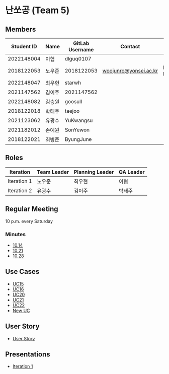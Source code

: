 # 난쏘공 (Team 5)

## Members

| Student ID | Name   | GitLab Username | Contact               | Experience              |
| ---------- | ------ | --------------- | --------------------- | ----------------------- |
| 2022148004 | 이협   | dlguq0107       |                       |                         |
| 2018122053 | 노우준 | 2018122053      | woojunro@yonsei.ac.kr | FE(ReactJS), BE(NodeJS) |
| 2022148047 | 최우현 | starwh          |                       |                         |
| 2021147562 | 김이주 | 2021147562      |                       |                         |
| 2022148082 | 김승원 | goosull         |                       |                         |
| 2018122018 | 박태주 | taejoo          |                       |                         |
| 2021123062 | 유광수 | YuKwangsu       |                       |                         |
| 2021182012 | 손예원 | SonYewon        |                       |                         |
| 2018122021 | 최병준 | ByungJune       |                       |                         |

## Roles

| Iteration   | Team Leader | Planning Leader | QA Leader |
| ----------- | ----------- | --------------- | --------- |
| Iteration 1 | 노우준      | 최우현          | 이협      |
| Iteration 2 | 유광수      | 김이주          | 박태주    |

## Regular Meeting

10 p.m. every Saturday

### Minutes

- [10.14](docs/minutes/minutes_1014.md)
- [10.21](docs/minutes/minutes_1021.md)
- [10.28](docs/minutes/minutes_1028.md)

## Use Cases

- [UC15](docs/use-cases/UC15.md)
- [UC16](docs/use-cases/UC16.md)
- [UC20](docs/use-cases/UC20.md)
- [UC21](docs/use-cases/UC21.md)
- [UC22](docs/use-cases/UC22.md)
- [New UC](docs/use-cases/NEWUC.md)

## User Story

- [User Story](docs/user-story.md)

## Presentations

- [Iteration 1](docs/iteration1.md)
